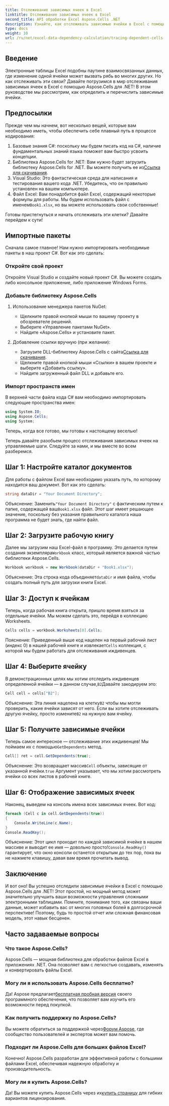```yaml
---
title: Отслеживание зависимых ячеек в Excel
linktitle: Отслеживание зависимых ячеек в Excel
second_title: API обработки Excel Aspose.Cells .NET
description: Узнайте, как отслеживать зависимые ячейки в Excel с помощью Aspose.Cells для .NET, из этого простого руководства.
type: docs
weight: 10
url: /ru/net/excel-data-dependency-calculation/tracing-dependent-cells-in-excel/
---
```

## Введение

Электронные таблицы Excel подобны паутине взаимосвязанных данных, где изменение одной ячейки может вызвать рябь во многих других. Но как отслеживать эти связи? Давайте погрузимся в мир отслеживания зависимых ячеек в Excel с помощью Aspose.Cells для .NET! В этом руководстве мы рассмотрим, как определить и перечислить зависимые ячейки. 

## Предпосылки

Прежде чем мы начнем, вот несколько вещей, которые вам необходимо иметь, чтобы обеспечить себе плавный путь в процессе кодирования:

1. Базовые знания C#: поскольку мы будем писать код на C#, наличие фундаментальных знаний языка поможет вам быстро усвоить концепции.
2.  Библиотека Aspose.Cells for .NET: Вам нужно будет загрузить библиотеку Aspose.Cells for .NET. Вы можете получить ее из[Ссылка для скачивания](https://releases.aspose.com/cells/net/).
3. Visual Studio: Это фантастическая среда для написания и тестирования вашего кода .NET. Убедитесь, что он правильно установлен на вашем компьютере. 
4. Файл Excel: Вам понадобится файл Excel, содержащий некоторые формулы для работы. Мы будем использовать файл с именем`Book1.xlsx`, но вы можете использовать свои собственные!

Готовы пристегнуться и начать отслеживать эти клетки? Давайте перейдем к сути!

## Импортные пакеты

Сначала самое главное! Нам нужно импортировать необходимые пакеты в наш проект C#. Вот как это сделать:

### Откройте свой проект

Откройте Visual Studio и создайте новый проект C#. Вы можете создать либо консольное приложение, либо приложение Windows Forms.

### Добавьте библиотеку Aspose.Cells

1. Использование менеджера пакетов NuGet: 
   - Щелкните правой кнопкой мыши по вашему проекту в обозревателе решений.
   - Выберите «Управление пакетами NuGet».
   - Найдите «Aspose.Cells» и установите пакет.

2. Добавление ссылки вручную (при желании): 
   -  Загрузите DLL-библиотеку Aspose.Cells с сайта[Ссылка для скачивания](https://releases.aspose.com/cells/net/).
   - Щелкните правой кнопкой мыши «Ссылки» в вашем проекте и выберите «Добавить ссылку».
   - Найдите загруженный файл DLL и добавьте его.

### Импорт пространств имен

В верхней части файла кода C# вам необходимо импортировать следующие пространства имен:

```csharp
using System.IO;
using Aspose.Cells;
using System;
```

Теперь, когда все готово, мы готовы к настоящему веселью!

Теперь давайте разобьем процесс отслеживания зависимых ячеек на управляемые шаги. Следуйте за нами, и мы вместе во всем разберемся.

## Шаг 1: Настройте каталог документов

Для работы с файлом Excel вам необходимо указать путь, по которому находится ваш документ. Вот как это сделать:

```csharp
string dataDir = "Your Document Directory";
```

 Объяснение: Заменить`"Your Document Directory"` с фактическим путем к папке, содержащей ваш`Book1.xlsx` файл. Этот шаг имеет решающее значение, поскольку без указания правильного каталога наша программа не будет знать, где найти файл.

## Шаг 2: Загрузите рабочую книгу

 Далее мы загрузим наш Excel-файл в программу. Это делается путем создания экземпляра`Workbook` класс, который является важной частью библиотеки Aspose.Cells.

```csharp
Workbook workbook = new Workbook(dataDir + "Book1.xlsx");
```

 Объяснение: Эта строка кода объединяет`dataDir` и имя файла, чтобы создать полный путь для загрузки книги Excel. 

## Шаг 3: Доступ к ячейкам

Теперь, когда рабочая книга открыта, пришло время взяться за отдельные ячейки. Мы можем сделать это, перейдя в коллекцию Worksheets.

```csharp
Cells cells = workbook.Worksheets[0].Cells;
```

 Пояснение: Приведенный выше код нацелен на первый рабочий лист (индекс 0) в нашей рабочей книге и извлекает`Cells` коллекция, с которой мы будем работать для отслеживания иждивенцев.

## Шаг 4: Выберите ячейку

 В демонстрационных целях мы хотим отследить иждивенцев определенной ячейки — в данном случае,`B2`Давайте закодируем это:

```csharp
Cell cell = cells["B2"];
```

 Объяснение: Эта линия нацелена на клетку`B2` чтобы мы могли проверить, какие ячейки зависят от него. Если вы хотите отслеживать другую ячейку, просто измените`B2` на нужную вам ячейку. 

## Шаг 5: Получите зависимые ячейки

 Теперь самое интересное — отслеживание этих иждивенцев! Мы поймаем их с помощью`GetDependents` метод.

```csharp
Cell[] ret = cell.GetDependents(true);
```

 Объяснение: Это возвращает массив`Cell` объекты, зависящие от указанной ячейки.`true` Аргумент указывает, что мы хотим рассмотреть ячейки со всех листов в рабочей книге.

## Шаг 6: Отображение зависимых ячеек

Наконец, выведем на консоль имена всех зависимых ячеек. Вот код:

```csharp
foreach (Cell c in cell.GetDependents(true))
{
    Console.WriteLine(c.Name);
}
Console.ReadKey();
```

 Объяснение: Этот цикл проходит по каждой зависимой ячейке в нашем массиве и выводит ее имя — довольно просто!`Console.ReadKey()` гарантирует, что окно консоли останется открытым до тех пор, пока вы не нажмете клавишу, давая вам время прочитать вывод.

## Заключение

И вот оно! Вы успешно отследили зависимые ячейки в Excel с помощью Aspose.Cells для .NET! Этот простой, но мощный метод может значительно улучшить ваши возможности управления сложными электронными таблицами. Помните, понимание того, как связаны ваши данные, может избавить вас от многих головных болей в долгосрочной перспективе! Поэтому, будь то простой отчет или сложная финансовая модель, этот навык бесценен.

## Часто задаваемые вопросы

### Что такое Aspose.Cells?
Aspose.Cells — мощная библиотека для обработки файлов Excel в приложениях .NET. Она позволяет вам с легкостью создавать, изменять и конвертировать файлы Excel.

### Могу ли я использовать Aspose.Cells бесплатно?
 Да! Aspose предлагает[бесплатная пробная версия](https://releases.aspose.com/) своего программного обеспечения, что позволяет вам изучить его возможности перед покупкой.

### Как получить поддержку по Aspose.Cells?
Вы можете обратиться за поддержкой через[Форум Aspose](https://forum.aspose.com/c/cells/9), где сообщество пользователей и экспертов может вам помочь. 

### Подходит ли Aspose.Cells для больших файлов Excel?
Конечно! Aspose.Cells разработан для эффективной работы с большими файлами Excel, обеспечивая надежную обработку и производительность.

### Могу ли я купить Aspose.Cells?
 Да! Вы можете купить Aspose.Cells через их[купить страницу](https://purchase.aspose.com/buy) для гибких вариантов лицензирования.